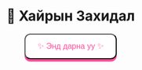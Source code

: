 
<html lang="mn">
<head>
  <meta charset="utf-8">
  <title>Миний Захидал</title>
  <meta name="viewport" content="width=device-width, initial-scale=1.0">
  <style>
    @import url('https://fonts.googleapis.com/css2?family=Press+Start+2P&display=swap');

    body {
      margin: 0;
      font-family: 'Press Start 2P', cursive;
      background: linear-gradient(135deg, #ff9edb, #ff7cc8, #ffb6f2);
      color: #fff;
      text-align: center;
      overflow-x: hidden;
    }
    .screen {
      height: 100vh;
      display: flex;
      flex-direction: column;
      align-items: center;
      justify-content: center;
    }
    .btn {
      background: #fff;
      color: #ff4fa0;
      padding: 15px 25px;
      border-radius: 12px;
      text-decoration: none;
      font-size: 16px;
      box-shadow: 0 5px 0 #ff4fa0;
      cursor: pointer;
      transition: all 0.2s;
    }
    .btn:hover {
      transform: translateY(-3px);
    }
    .envelope {
      position: relative;
      width: 300px;
      height: 200px;
      background: #fff;
      margin: 20px auto;
      border-radius: 8px;
      box-shadow: 0 8px 16px rgba(0,0,0,0.2);
      cursor: pointer;
      overflow: hidden;
    }
    .flap {
      position: absolute;
      top: 0;
      left: 0;
      width: 100%;
      height: 50%;
      background: #ff4fa0;
      clip-path: polygon(0 0, 100% 0, 50% 100%);
      transition: transform 1s;
      transform-origin: top;
    }
    .envelope.open .flap {
      transform: rotateX(180deg);
    }
    .letter {
      opacity: 0;
      padding: 20px;
      color: #333;
      font-family: sans-serif;
      line-height: 1.5;
      transition: opacity 1.5s;
      text-align: left;
    }
    .envelope.open .letter {
      opacity: 1;
    }
    .hearts {
      position: fixed;
      top: 0;
      left: 0;
      width: 100%;
      height: 100%;
      pointer-events: none;
      z-index: -1;
    }
    .heart {
      position: absolute;
      font-size: 18px;
      color: #fff;
      animation: floatUp 5s linear infinite;
    }
    @keyframes floatUp {
      0% { transform: translateY(100vh) scale(1); opacity: 1; }
      100% { transform: translateY(-10vh) scale(1.5); opacity: 0; }
    }
  </style>
</head>
<body>

  <!-- Эхний дэлгэц -->
  <div class="screen" id="start">
    <h1>💌 Хайрын Захидал</h1>
    <button class="btn" onclick="goLetter()">✨ Энд дарна уу ✨</button>
  </div>

  <!-- Захидлын дэлгэц -->
  <div class="screen" id="letter" style="display:none;">
    <div class="envelope" onclick="this.classList.toggle('open')">
      <div class="flap"></div>
      <div class="letter">
        <p>Өөрийгөө ч ойлгохгүй
Өдөр хоногууд хүнд.<br>
        Яах гэж амьдарч байгаагаа
Өөрөөсөө асуугаад л сууна.</p>
        <p>Чимээгүйхэн чи ирсэн
Сэтгэл дотор минь гэрэл асаасан.<br>
        <p>... Амьдрал утгатай санагдсан
Анх удаа зүрх минь баярласан ...</p>
      </div>
    </div>
    <p style="font-size:12px; margin-top:10px;">✉️ Захиа дээр дарж нээгээрэй ✉️</p>
  </div>

  <!-- Pixel hearts animation -->
  <div class="hearts" id="hearts"></div>

  <script>
    function goLetter() {
      document.getElementById("start").style.display = "none";
      document.getElementById("letter").style.display = "flex";
    }

    // Floating hearts generator
    const hearts = document.getElementById("hearts");
    function createHeart() {
      const heart = document.createElement("div");
      heart.className = "heart";
      heart.style.left = Math.random() * 100 + "vw";
      heart.style.animationDuration = 3 + Math.random() * 2 + "s";
      heart.innerHTML = "❤";
      hearts.appendChild(heart);
      setTimeout(() => heart.remove(), 5000);
    }
    setInterval(createHeart, 400);
  </script>
</body>
</html>
